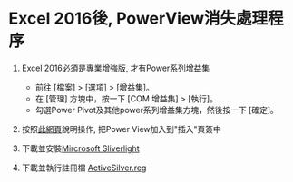# Excel 2016後, PowerView消失處理程序
1. Excel 2016必須是專業增強版, 才有Power系列增益集
    * 前往 [檔案] > [選項] > [增益集]。
    * 在 [管理] 方塊中，按一下 [COM 增益集] > [執行]。
    * 勾選Power Pivot及其他power系列增益集方塊，然後按一下 [確定]。
2.  按照[此網頁](https://www.itread01.com/content/1539889667.html)說明操作, 把Power View加入到"插入"頁簽中
    
3.  下載並安裝[Mircrosoft Sliverlight](https://github.com/wildboy2arthur/excelPowerViewNotWork/blob/main/Silverlight_x64.exe)
4.  下載並執行註冊檔 [ActiveSilver.reg](https://github.com/wildboy2arthur/excelPowerViewNotWork/blob/main/ActiveSilver.reg)

